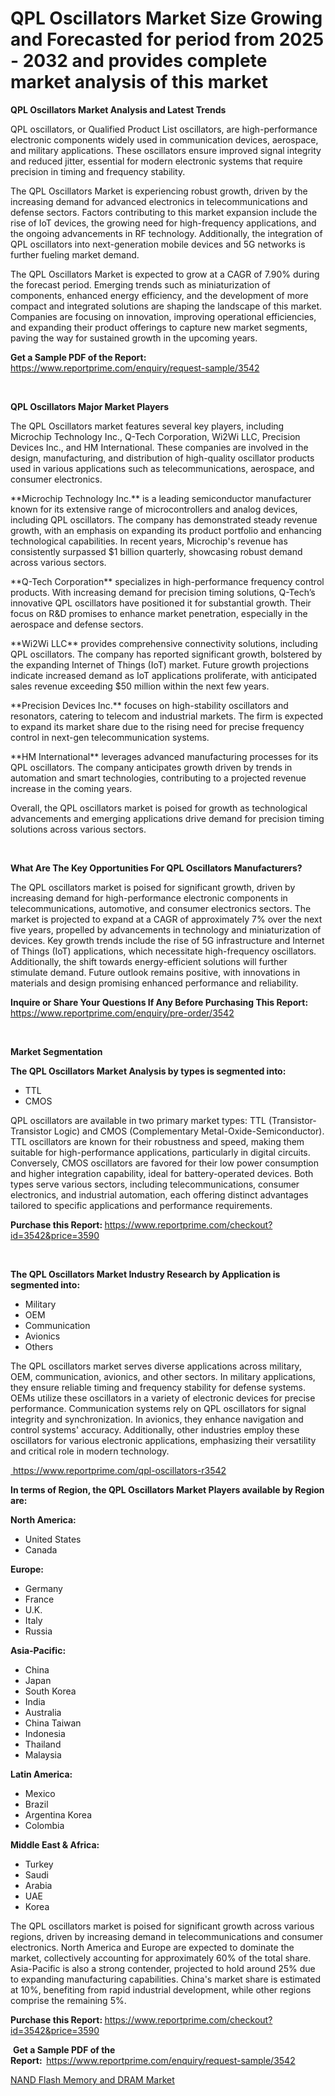 <p><h1>QPL Oscillators Market Size Growing and Forecasted for period from 2025 - 2032 and provides complete market analysis of this market</h1></p><p><strong>QPL Oscillators Market Analysis and Latest Trends</strong></p>
<p><p>QPL oscillators, or Qualified Product List oscillators, are high-performance electronic components widely used in communication devices, aerospace, and military applications. These oscillators ensure improved signal integrity and reduced jitter, essential for modern electronic systems that require precision in timing and frequency stability. </p><p>The QPL Oscillators Market is experiencing robust growth, driven by the increasing demand for advanced electronics in telecommunications and defense sectors. Factors contributing to this market expansion include the rise of IoT devices, the growing need for high-frequency applications, and the ongoing advancements in RF technology. Additionally, the integration of QPL oscillators into next-generation mobile devices and 5G networks is further fueling market demand.</p><p>The QPL Oscillators Market is expected to grow at a CAGR of 7.90% during the forecast period. Emerging trends such as miniaturization of components, enhanced energy efficiency, and the development of more compact and integrated solutions are shaping the landscape of this market. Companies are focusing on innovation, improving operational efficiencies, and expanding their product offerings to capture new market segments, paving the way for sustained growth in the upcoming years.</p></p>
<p><strong>Get a Sample PDF of the Report:&nbsp;</strong> <a href="https://www.reportprime.com/enquiry/request-sample/3542?utm_campaign=2758&utm_medium=2&utm_source=Github&utm_content=ia&utm_term=18032025&utm_id=qpl-oscillators">https://www.reportprime.com/enquiry/request-sample/3542</a></p>
<p>&nbsp;</p>
<p><strong>QPL Oscillators Major Market Players</strong></p>
<p><p>The QPL Oscillators market features several key players, including Microchip Technology Inc., Q-Tech Corporation, Wi2Wi LLC, Precision Devices Inc., and HM International. These companies are involved in the design, manufacturing, and distribution of high-quality oscillator products used in various applications such as telecommunications, aerospace, and consumer electronics.</p><p>**Microchip Technology Inc.** is a leading semiconductor manufacturer known for its extensive range of microcontrollers and analog devices, including QPL oscillators. The company has demonstrated steady revenue growth, with an emphasis on expanding its product portfolio and enhancing technological capabilities. In recent years, Microchip's revenue has consistently surpassed $1 billion quarterly, showcasing robust demand across various sectors.</p><p>**Q-Tech Corporation** specializes in high-performance frequency control products. With increasing demand for precision timing solutions, Q-Tech’s innovative QPL oscillators have positioned it for substantial growth. Their focus on R&D promises to enhance market penetration, especially in the aerospace and defense sectors.</p><p>**Wi2Wi LLC** provides comprehensive connectivity solutions, including QPL oscillators. The company has reported significant growth, bolstered by the expanding Internet of Things (IoT) market. Future growth projections indicate increased demand as IoT applications proliferate, with anticipated sales revenue exceeding $50 million within the next few years.</p><p>**Precision Devices Inc.** focuses on high-stability oscillators and resonators, catering to telecom and industrial markets. The firm is expected to expand its market share due to the rising need for precise frequency control in next-gen telecommunication systems.</p><p>**HM International** leverages advanced manufacturing processes for its QPL oscillators. The company anticipates growth driven by trends in automation and smart technologies, contributing to a projected revenue increase in the coming years.</p><p>Overall, the QPL oscillators market is poised for growth as technological advancements and emerging applications drive demand for precision timing solutions across various sectors.</p></p>
<p>&nbsp;</p>
<p><strong>What Are The Key Opportunities For QPL Oscillators Manufacturers?</strong></p>
<p><p>The QPL oscillators market is poised for significant growth, driven by increasing demand for high-performance electronic components in telecommunications, automotive, and consumer electronics sectors. The market is projected to expand at a CAGR of approximately 7% over the next five years, propelled by advancements in technology and miniaturization of devices. Key growth trends include the rise of 5G infrastructure and Internet of Things (IoT) applications, which necessitate high-frequency oscillators. Additionally, the shift towards energy-efficient solutions will further stimulate demand. Future outlook remains positive, with innovations in materials and design promising enhanced performance and reliability.</p></p>
<p><strong>Inquire or Share Your Questions If Any Before Purchasing This Report:</strong> <a href="https://www.reportprime.com/enquiry/pre-order/3542?utm_campaign=2758&utm_medium=2&utm_source=Github&utm_content=ia&utm_term=18032025&utm_id=qpl-oscillators">https://www.reportprime.com/enquiry/pre-order/3542</a></p>
<p>&nbsp;</p>
<p><strong>Market Segmentation</strong></p>
<p><strong>The QPL Oscillators Market Analysis by types is segmented into:</strong></p>
<p><ul><li>TTL</li><li>CMOS</li></ul></p>
<p><p>QPL oscillators are available in two primary market types: TTL (Transistor-Transistor Logic) and CMOS (Complementary Metal-Oxide-Semiconductor). TTL oscillators are known for their robustness and speed, making them suitable for high-performance applications, particularly in digital circuits. Conversely, CMOS oscillators are favored for their low power consumption and higher integration capability, ideal for battery-operated devices. Both types serve various sectors, including telecommunications, consumer electronics, and industrial automation, each offering distinct advantages tailored to specific applications and performance requirements.</p></p>
<p><strong>Purchase this Report:&nbsp;</strong><a href="https://www.reportprime.com/checkout?id=3542&price=3590&utm_campaign=2758&utm_medium=2&utm_source=Github&utm_content=ia&utm_term=18032025&utm_id=qpl-oscillators">https://www.reportprime.com/checkout?id=3542&price=3590</a></p>
<p>&nbsp;</p>
<p><strong>The QPL Oscillators Market Industry Research by Application is segmented into:</strong></p>
<p><ul><li>Military</li><li>OEM</li><li>Communication</li><li>Avionics</li><li>Others</li></ul></p>
<p><p>The QPL oscillators market serves diverse applications across military, OEM, communication, avionics, and other sectors. In military applications, they ensure reliable timing and frequency stability for defense systems. OEMs utilize these oscillators in a variety of electronic devices for precise performance. Communication systems rely on QPL oscillators for signal integrity and synchronization. In avionics, they enhance navigation and control systems' accuracy. Additionally, other industries employ these oscillators for various electronic applications, emphasizing their versatility and critical role in modern technology.</p></p>
<p><a href="https://www.reportprime.com/qpl-oscillators-r3542?utm_campaign=2758&utm_medium=2&utm_source=Github&utm_content=ia&utm_term=18032025&utm_id=qpl-oscillators">&nbsp;https://www.reportprime.com/qpl-oscillators-r3542</a></p>
<p><strong>In terms of Region, the QPL Oscillators Market Players available by Region are:</strong></p>
<p>
    <p> <strong> North America: </strong>
        <ul>
            <li>United States</li>
            <li>Canada</li>
        </ul>
        </p> 
    <p> <strong> Europe: </strong>
        <ul>
            <li>Germany</li>
            <li>France</li>
            <li>U.K.</li>
            <li>Italy</li>
            <li>Russia</li>
        </ul>
        </p> 
    <p> <strong> Asia-Pacific: </strong>
        <ul>
            <li>China</li>
            <li>Japan</li>
            <li>South Korea</li>
            <li>India</li>
            <li>Australia</li>
            <li>China Taiwan</li>
            <li>Indonesia</li>
            <li>Thailand</li>
            <li>Malaysia</li>
        </ul>
        </p> 
    <p> <strong> Latin America: </strong>
        <ul>
            <li>Mexico</li>
            <li>Brazil</li>
            <li>Argentina Korea</li>
            <li>Colombia</li>
        </ul>
        </p> 
    <p> <strong> Middle East & Africa: </strong>
        <ul>
            <li>Turkey</li>
            <li>Saudi</li>
            <li>Arabia</li>
            <li>UAE</li>
            <li>Korea</li>
        </ul>
    </p>
    </p>
<p><p>The QPL oscillators market is poised for significant growth across various regions, driven by increasing demand in telecommunications and consumer electronics. North America and Europe are expected to dominate the market, collectively accounting for approximately 60% of the total share. Asia-Pacific is also a strong contender, projected to hold around 25% due to expanding manufacturing capabilities. China's market share is estimated at 10%, benefiting from rapid industrial development, while other regions comprise the remaining 5%.</p></p>
<p><strong>Purchase this Report: </strong><a href="https://www.reportprime.com/checkout?id=3542&price=3590&utm_campaign=2758&utm_medium=2&utm_source=Github&utm_content=ia&utm_term=18032025&utm_id=qpl-oscillators">https://www.reportprime.com/checkout?id=3542&price=3590</a></p>
<p>&nbsp;<strong>Get a Sample PDF of the Report:&nbsp;&nbsp;</strong><a href="https://www.reportprime.com/enquiry/request-sample/3542?utm_campaign=2758&utm_medium=2&utm_source=Github&utm_content=ia&utm_term=18032025&utm_id=qpl-oscillators">https://www.reportprime.com/enquiry/request-sample/3542</a></p>
<p><strong></strong></p>
<p><p><a href="https://github.com/dumanelina6v/Market-Research-Report-List-1/blob/main/nand-flash-memory-and-dram-market.md?utm_campaign=2758&utm_medium=2&utm_source=Github&utm_content=ia&utm_term=18032025&utm_id=qpl-oscillators">NAND Flash Memory and DRAM Market</a></p></p>